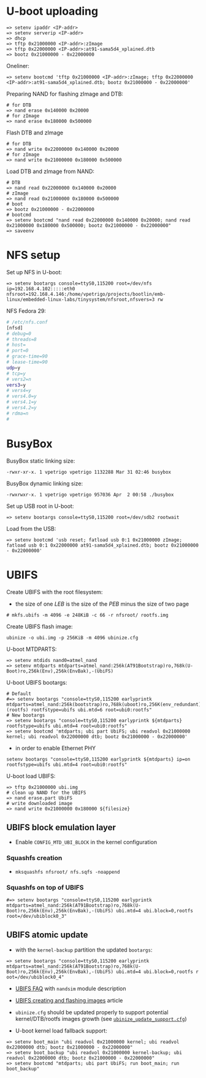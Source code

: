 # U-boot uploading

```
=> setenv ipaddr <IP-addr>
=> setenv serverip <IP-addr>
=> dhcp
=> tftp 0x21000000 <IP-addr>:zImage
=> tftp 0x22000000 <IP-addr>:at91-sama5d4_xplained.dtb
=> bootz 0x21000000 - 0x22000000
```

Oneliner:

```
=> setenv bootcmd 'tftp 0x21000000 <IP-addr>:zImage; tftp 0x22000000 <IP-addr>:at91-sama5d4_xplained.dtb; bootz 0x21000000 - 0x22000000'
```

Preparing NAND for flashing zImage and DTB:

```
# for DTB
=> nand erase 0x140000 0x20000
# for zImage
=> nand erase 0x180000 0x500000
```

Flash DTB and zImage

```
# for DTB
=> nand write 0x22000000 0x140000 0x20000
# for zImage
=> nand write 0x21000000 0x180000 0x500000
```

Load DTB and zImage from NAND:

```
# DTB
=> nand read 0x22000000 0x140000 0x20000
# zImage
=> nand read 0x21000000 0x180000 0x500000
# boot
=> bootz 0x21000000 - 0x22000000
# bootcmd
=> setenv bootcmd "nand read 0x22000000 0x140000 0x20000; nand read 0x21000000 0x180000 0x500000; bootz 0x21000000 - 0x22000000"
=> saveenv
```

# NFS setup

Set up NFS in U-boot:

```
=> setenv bootargs console=ttyS0,115200 root=/dev/nfs ip=192.168.4.102:::::eth0 nfsroot=192.168.4.146:/home/vpetrigo/projects/bootlin/emb-linux/embedded-linux-labs/tinysystem/nfsroot,nfsvers=3 rw
```

NFS Fedora 29:

```bash
# /etc/nfs.conf
[nfsd]
# debug=0
# threads=8
# host=
# port=0
# grace-time=90
# lease-time=90
udp=y
# tcp=y
# vers2=n
vers3=y
# vers4=y
# vers4.0=y
# vers4.1=y
# vers4.2=y
# rdma=n
#
```

# BusyBox

BusyBox static linking size:

```
-rwxr-xr-x. 1 vpetrigo vpetrigo 1132288 Mar 31 02:46 busybox
```

BusyBox dynamic linking size:

```
-rwxrwxr-x. 1 vpetrigo vpetrigo 957036 Apr  2 00:58 ./busybox
```

Set up USB root in U-boot:

```
=> setenv bootargs console=ttyS0,115200 root=/dev/sdb2 rootwait
```

Load from the USB:

```
=> setenv bootcmd 'usb reset; fatload usb 0:1 0x21000000 zImage; fatload usb 0:1 0x22000000 at91-sama5d4_xplained.dtb; bootz 0x21000000 - 0x22000000'
```

# UBIFS

Create UBIFS with the root filesystem:

- the size of one _LEB_ is the size of the _PEB_ minus the size of two page

```
# mkfs.ubifs -m 4096 -e 248KiB -c 66 -r nfsroot/ rootfs.img
```

Create UBIFS flash image:

```
ubinize -o ubi.img -p 256KiB -m 4096 ubinize.cfg
```

U-boot MTDPARTS:

```
=> setenv mtdids nand0=atmel_nand
=> setenv mtdparts mtdparts=atmel_nand:256k(AT91Bootstrap)ro,768k(U-Boot)ro,256k(Env),256k(EnvBak),-(UbiFS)
```

U-boot UBIFS bootargs:

```
# Default
#=> setenv bootargs "console=ttyS0,115200 earlyprintk mtdparts=atmel_nand:256k(bootstrap)ro,768k(uboot)ro,256K(env_redundant),256k(env),512k(dtb),6M(kernel)ro,-(rootfs) rootfstype=ubifs ubi.mtd=6 root=ubi0:rootfs"
# New bootargs
=> setenv bootargs "console=ttyS0,115200 earlyprintk ${mtdparts} rootfstype=ubifs ubi.mtd=4 root=ubi0:rootfs"
=> setenv bootcmd 'mtdparts; ubi part UbiFS; ubi readvol 0x21000000 kernel; ubi readvol 0x22000000 dtb; bootz 0x21000000 - 0x22000000'
```

- in order to enable Ethernet PHY

```
setenv bootargs "console=ttyS0,115200 earlyprintk ${mtdparts} ip=on rootfstype=ubifs ubi.mtd=4 root=ubi0:rootfs"
```

U-boot load UBIFS:

```
=> tftp 0x21000000 ubi.img
# clean up NAND for the UBIFS
=> nand erase.part UbiFS
# write downloaded image
=> nand write 0x21000000 0x180000 ${filesize}
```

## UBIFS block emulation layer

- Enable `CONFIG_MTD_UBI_BLOCK` in the kernel configuration

### Squashfs creation

- `mksquashfs nfsroot/ nfs.sqfs -noappend`

### Squashfs on top of UBIFS

```
#=> setenv bootargs "console=ttyS0,115200 earlyprintk mtdparts=atmel_nand:256k(AT91Bootstrap)ro,768k(U-Boot)ro,256k(Env),256k(EnvBak),-(UbiFS) ubi.mtd=4 ubi.block=0,rootfs root=/dev/ubiblock0_3"
```

## UBIFS atomic update

- with the `kernel-backup` partition the updated `bootargs`:

```
=> setenv bootargs "console=ttyS0,115200 earlyprintk mtdparts=atmel_nand:256k(AT91Bootstrap)ro,768k(U-Boot)ro,256k(Env),256k(EnvBak),-(UbiFS) ubi.mtd=4 ubi.block=0,rootfs r oot=/dev/ubiblock0_4"
```

- [UBIFS FAQ](http://www.linux-mtd.infradead.org/faq/ubifs.html) with `nandsim` module description
- [UBIFS creating and flashing images](https://bootlin.com/blog/creating-flashing-ubi-ubifs-images/) article
- `ubinize.cfg` should be updated properly to support potential kernel/DTB/rootfs images growth (see [`ubinize_update_support.cfg`](nfs_init/ubinize_update_support.cfg))

- U-boot kernel load fallback support:

```
=> setenv boot_main "ubi readvol 0x21000000 kernel; ubi readvol 0x22000000 dtb; bootz 0x21000000 - 0x22000000"
=> setenv boot_backup "ubi readvol 0x21000000 kernel-backup; ubi readvol 0x22000000 dtb; bootz 0x21000000 - 0x22000000"
=> setenv bootcmd "mtdparts; ubi part UbiFS; run boot_main; run boot_backup"
```
